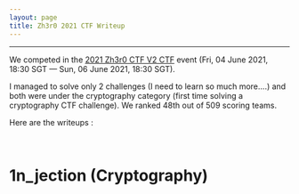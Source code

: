 ```yaml
---
layout: page
title: Zh3r0 2021 CTF Writeup
---
```

<hr/>

We competed in the <a href="https://ctftime.org/event/1285" target="_blank"> 2021 Zh3r0 CTF V2 CTF</a> event (Fri, 04 June 2021, 18:30 SGT — Sun, 06 June 2021, 18:30 SGT). 

I managed to solve only 2 challenges (I need to learn so much more....) and both were under the cryptography category (first time solving a cryptography CTF challenge). We ranked 48th out of 509 scoring teams.

Here are the writeups :

<br/>

# 1n_jection (Cryptography)

